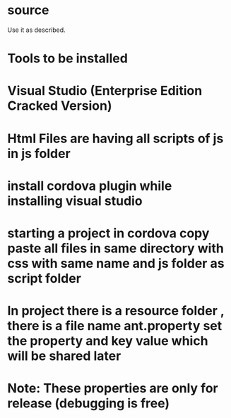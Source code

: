 # source
Use it as described. 
# Tools to be installed 
# Visual Studio (Enterprise Edition Cracked Version)
# Html Files are having all scripts of js in js folder
# install cordova plugin while installing visual studio
# starting a project in cordova copy paste all files in same directory with css with same name and js folder as script folder
# In project there is a resource folder , there is a file name ant.property set the property and key value which will be shared later
# Note: These properties are only for release (debugging is free)

